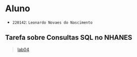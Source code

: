 # Aluno
* `220142`: `Leonardo Novaes do Nascimento`

## Tarefa sobre Consultas SQL no NHANES

> [lab04](notebook/lab01-api.ipynb)

